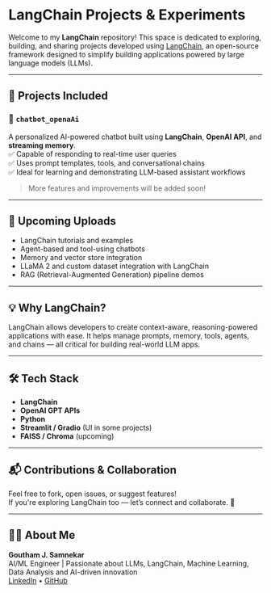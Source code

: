 #  LangChain Projects & Experiments

Welcome to my **LangChain** repository! This space is dedicated to exploring, building, and sharing projects developed using [LangChain](https://www.langchain.com/), an open-source framework designed to simplify building applications powered by large language models (LLMs).

---

## 📂 Projects Included

### 🔹 `chatbot_openaAi`
A personalized AI-powered chatbot built using **LangChain**, **OpenAI API**, and **streaming memory**.  
✅ Capable of responding to real-time user queries  
✅ Uses prompt templates, tools, and conversational chains  
✅ Ideal for learning and demonstrating LLM-based assistant workflows

>  More features and improvements will be added soon!

---

## 🚧 Upcoming Uploads

- LangChain tutorials and examples  
- Agent-based and tool-using chatbots  
- Memory and vector store integration  
- LLaMA 2 and custom dataset integration with LangChain  
- RAG (Retrieval-Augmented Generation) pipeline demos

---

## 💡 Why LangChain?

LangChain allows developers to create context-aware, reasoning-powered applications with ease. It helps manage prompts, memory, tools, agents, and chains — all critical for building real-world LLM apps.

---

## 🛠️ Tech Stack

- **LangChain**
- **OpenAI GPT APIs**
- **Python**
- **Streamlit / Gradio** (UI in some projects)
- **FAISS / Chroma** (upcoming)

---

## 📬 Contributions & Collaboration

Feel free to fork, open issues, or suggest features!  
If you're exploring LangChain too — let’s connect and collaborate. 🚀

---

## 🙋‍♂️ About Me

**Goutham J. Samnekar**  
AI/ML Engineer | Passionate about LLMs, LangChain, Machine Learning, Data Analysis and AI-driven innovation  
[LinkedIn](https://linkedin.com/in/gouthamjs2031) • [GitHub](https://github.com/GouthamJS)

